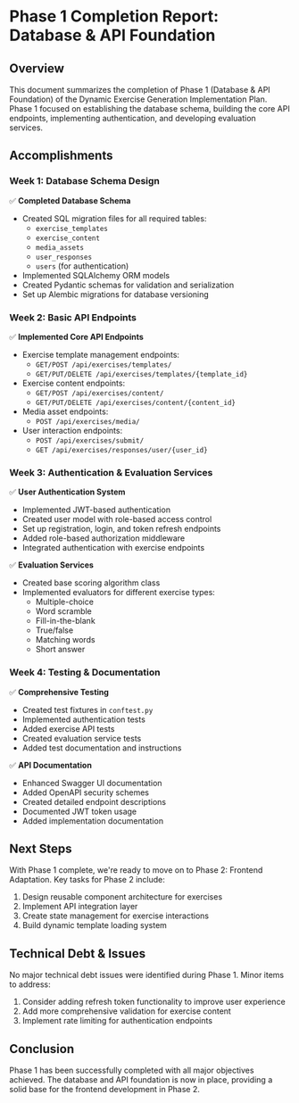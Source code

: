 # Phase 1 Completion Report: Database & API Foundation

## Overview

This document summarizes the completion of Phase 1 (Database & API Foundation) of the Dynamic Exercise Generation Implementation Plan. Phase 1 focused on establishing the database schema, building the core API endpoints, implementing authentication, and developing evaluation services.

## Accomplishments

### Week 1: Database Schema Design

✅ **Completed Database Schema**
- Created SQL migration files for all required tables:
  - `exercise_templates`
  - `exercise_content`
  - `media_assets`
  - `user_responses`
  - `users` (for authentication)
- Implemented SQLAlchemy ORM models
- Created Pydantic schemas for validation and serialization
- Set up Alembic migrations for database versioning

### Week 2: Basic API Endpoints

✅ **Implemented Core API Endpoints**
- Exercise template management endpoints:
  - `GET/POST /api/exercises/templates/`
  - `GET/PUT/DELETE /api/exercises/templates/{template_id}`
- Exercise content endpoints:
  - `GET/POST /api/exercises/content/`
  - `GET/PUT/DELETE /api/exercises/content/{content_id}`
- Media asset endpoints:
  - `POST /api/exercises/media/`
- User interaction endpoints:
  - `POST /api/exercises/submit/`
  - `GET /api/exercises/responses/user/{user_id}`

### Week 3: Authentication & Evaluation Services

✅ **User Authentication System**
- Implemented JWT-based authentication
- Created user model with role-based access control
- Set up registration, login, and token refresh endpoints
- Added role-based authorization middleware
- Integrated authentication with exercise endpoints

✅ **Evaluation Services**
- Created base scoring algorithm class
- Implemented evaluators for different exercise types:
  - Multiple-choice
  - Word scramble
  - Fill-in-the-blank
  - True/false
  - Matching words
  - Short answer

### Week 4: Testing & Documentation

✅ **Comprehensive Testing**
- Created test fixtures in `conftest.py`
- Implemented authentication tests
- Added exercise API tests
- Created evaluation service tests
- Added test documentation and instructions

✅ **API Documentation**
- Enhanced Swagger UI documentation
- Added OpenAPI security schemes
- Created detailed endpoint descriptions
- Documented JWT token usage
- Added implementation documentation

## Next Steps

With Phase 1 complete, we're ready to move on to Phase 2: Frontend Adaptation. Key tasks for Phase 2 include:

1. Design reusable component architecture for exercises
2. Implement API integration layer
3. Create state management for exercise interactions
4. Build dynamic template loading system

## Technical Debt & Issues

No major technical debt issues were identified during Phase 1. Minor items to address:

1. Consider adding refresh token functionality to improve user experience
2. Add more comprehensive validation for exercise content
3. Implement rate limiting for authentication endpoints

## Conclusion

Phase 1 has been successfully completed with all major objectives achieved. The database and API foundation is now in place, providing a solid base for the frontend development in Phase 2. 